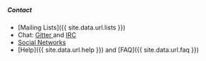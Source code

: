 ##### Contact

* <i></i> [Mailing Lists]({{ site.data.url.lists }})
* <i></i> Chat: [Gitter ]() and [IRC]()
* <i></i> [Social Networks]()
* <i class="fa-question"></i> [Help]({{ site.data.url.help }}) and [FAQ]({{ site.data.url.faq }})
